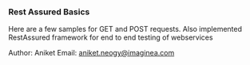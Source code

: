 ### Rest Assured Basics

Here are a few samples for GET and POST requests. Also implemented RestAssured framework for end to end testing of webservices

Author: Aniket
Email: aniket.neogy@imaginea.com
